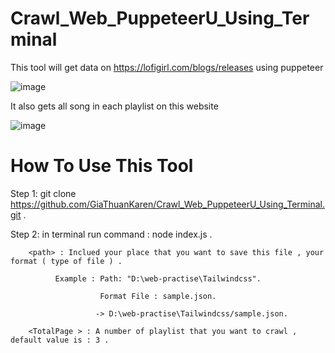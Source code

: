 # Crawl_Web_PuppeteerU_Using_Terminal

This tool will get data on https://lofigirl.com/blogs/releases using puppeteer

![image](https://user-images.githubusercontent.com/86192249/180123480-7752638d-dbed-4b68-a43e-6666f8b43242.png)

It also gets all song in each playlist on this website 

![image](https://user-images.githubusercontent.com/86192249/180123572-f7628637-0c97-49c5-8e49-011c7f3eae6b.png)

# How To Use This Tool
  Step 1: git clone https://github.com/GiaThuanKaren/Crawl_Web_PuppeteerU_Using_Terminal.git .
  
  Step 2: in terminal run command : node index.js <path> <TotalPage> .
  
  
        <path> : Inclued your place that you want to save this file , your format ( type of file ) .
        
              Example : Path: "D:\web-practise\Tailwindcss".
              
                        Format File : sample.json.
                        
                       -> D:\web-practise\Tailwindcss/sample.json.
                       
        <TotalPage > : A number of playlist that you want to crawl , default value is : 3 .
               
        
    
